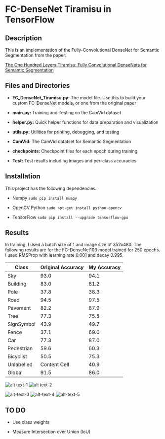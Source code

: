 # FC-DenseNet Tiramisu in TensorFlow

## Description
This is an implementation of the Fully-Convolutional DenseNet for Semantic Segmentation from the paper:

[The One Hundred Layers Tiramisu: Fully Convolutional DenseNets for Semantic Segmentation](https://arxiv.org/pdf/1611.09326.pdf)


## Files and Directories

- **FC_DenseNet_Tiramisu.py:** The model file. Use this to build your custom FC-DenseNet models, or one from the original paper

- **main.py:** Training and Testing on the CamVid dataset

- **helper.py:** Quick helper functions for data preparation and visualization

- **utils.py:** Utilities for printing, debugging, and testing

- **CamVid:** The CamVid datatset for Semantic Segmentation

- **checkpoints:** Checkpoint files for each epoch during training

- **Test:** Test results including images and per-class accuracies


## Installation
This project has the following dependencies:

- Numpy `sudo pip install numpy`

- OpenCV Python `sudo apt-get install python-opencv`

- TensorFlow `sudo pip install --upgrade tensorflow-gpu`


## Results

In training, I used a batch size of 1 and image size of 352x480. The following results are for the FC-DenseNet103 model trained for 250 epochs. I used RMSProp with learning rate 0.001 and decay 0.995.


| Class 	| Original Accuracy  	| My Accuracy |
| ------------- 		| ------------- | -------------|
| Sky  		| 93.0 | 94.1  |
| Building 		| 83.0  | 81.2  |
| Pole  		| 37.8  | 38.3  |
| Road 		| 94.5  | 97.5  |
| Pavement  		| 82.2  | 87.9  |
| Tree 		| 77.3  | 75.5  |
| SignSymbol  		| 43.9  | 49.7  |
| Fence 		| 37.1  | 69.0  |
| Car  		| 77.3  | 87.0  |
| Pedestrian 		| 59.6  | 60.3  |
| Bicyclist  		| 50.5  | 75.3  |
| Unlabelled 		| Content Cell  | 40.9  |
| Global  		| 91.5 | 86.0  |


![alt text-1](https://github.com/GeorgeSeif/FC-DenseNet-Tiramisu/blob/master/Images/loss_vs_epochs.png) ![alt text-2](https://github.com/GeorgeSeif/FC-DenseNet-Tiramisu/blob/master/Images/accuracy_vs_epochs.png)

![alt-text-3](https://github.com/GeorgeSeif/FC-DenseNet-Tiramisu/blob/master/Images/0001TP_008550.png "Original") ![alt-text-4](https://github.com/GeorgeSeif/FC-DenseNet-Tiramisu/blob/master/Images/0001TP_008550_gt.png "GT") ![alt-text-5](https://github.com/GeorgeSeif/FC-DenseNet-Tiramisu/blob/master/Images/0001TP_008550_pred.png "Result")



## TO DO

- Use class weights

- Measure Intersection over Union (IoU)